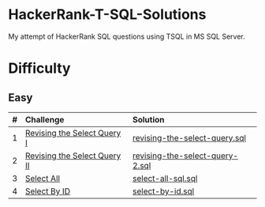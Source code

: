 # HackerRank-T-SQL-Solutions
My attempt of HackerRank SQL questions using TSQL in MS SQL Server.

# Difficulty
## Easy
| # | Challenge | Solution |
|:--|:----------|:---------|
| 1 | [Revising the Select Query I](Easy/revising-the-select-query) | [revising-the-select-query.sql](Easy/revising-the-select-query/revising-the-select-query.sql)
| 2 | [Revising the Select Query II](Easy/revising-the-select-query-2) | [revising-the-select-query-2.sql](Easy/revising-the-select-query-2/revising-the-select-query-2.sql)
| 3 | [Select All](Easy/select-all-sql) | [select-all-sql.sql](Easy/select-all-sql/select-all-sql.sql)
| 4 | [Select By ID](Easy/select-by-id) | [select-by-id.sql](Easy/select-by-id/select-by-id.sql)